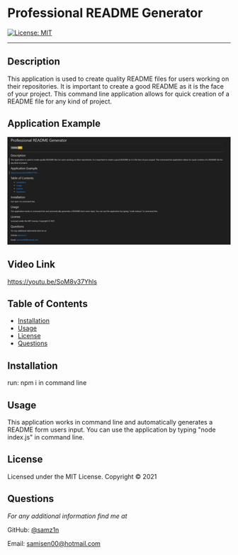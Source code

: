 # Professional README Generator

[![License: MIT](https://img.shields.io/badge/License-MIT-yellow.svg)](https://opensource.org/licenses/MIT)

---

## Description
This application is used to create quality README files for users working on their repositories. It is important to create a good README as it is the face of your project. This command line application allows for quick creation of a README file for any kind of project.

## Application Example
<img src= ./readmecap.PNG>

## Video Link
https://youtu.be/SoM8v37Yhls

## Table of Contents
* [Installation](#installation)
* [Usage](#usage)
* [License](#license)
* [Questions](#questions)

## Installation
run:
npm i in command line

## Usage
This application works in command line and automatically generates a README form users input. You can use the application by typing "node index.js" in command line.

## License 
Licensed under the MIT License. Copyright © 2021

## Questions
*For any additional information find me at* 

GitHub: [@samz1n](https://github.com/samz1n/)

Email: [samisen00@hotmail.com](mailto:samisen00@hotmail.com)
